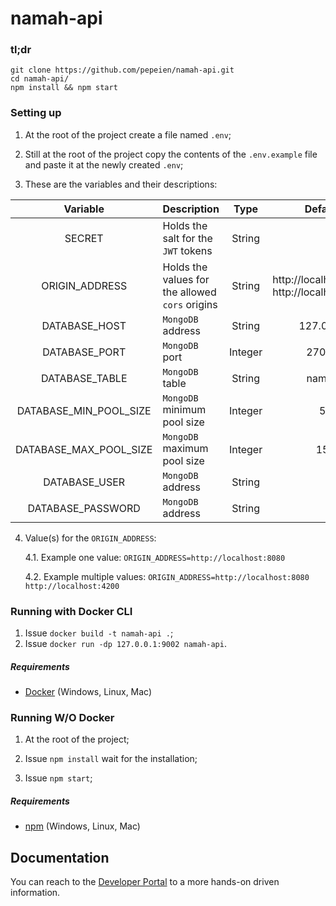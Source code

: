 # namah-api

### tl;dr

```
git clone https://github.com/pepeien/namah-api.git
cd namah-api/
npm install && npm start
```

### Setting up

1. At the root of the project create a file named `.env`;

2. Still at the root of the project copy the contents of the `.env.example` file and paste it at the newly created `.env`;

3. These are the variables and their descriptions:

|        Variable        | Description                                     |  Type   |                   Default                   | Required |
| :--------------------: | :---------------------------------------------- | :-----: | :-----------------------------------------: | :------: |
|         SECRET         | Holds the salt for the `JWT` tokens             | String  |                                             |    ✅    |
|     ORIGIN_ADDRESS     | Holds the values for the allowed `cors` origins | String  | http://localhost:3000 http://localhost:8080 |          |
|     DATABASE_HOST      | `MongoDB` address                               | String  |                  127.0.0.1                  |          |
|     DATABASE_PORT      | `MongoDB` port                                  | Integer |                    27017                    |          |
|     DATABASE_TABLE     | `MongoDB` table                                 | String  |                    namah                    |          |
| DATABASE_MIN_POOL_SIZE | `MongoDB` minimum pool size                     | Integer |                      5                      |          |
| DATABASE_MAX_POOL_SIZE | `MongoDB` maximum pool size                     | Integer |                     15                      |          |
|     DATABASE_USER      | `MongoDB` address                               | String  |                                             |          |
|   DATABASE_PASSWORD    | `MongoDB` address                               | String  |                                             |          |

4. Value(s) for the `ORIGIN_ADDRESS`:

    4.1. Example one value: `ORIGIN_ADDRESS=http://localhost:8080`

    4.2. Example multiple values: `ORIGIN_ADDRESS=http://localhost:8080 http://localhost:4200`

### Running with Docker CLI

1. Issue `docker build -t namah-api .`;
2. Issue `docker run -dp 127.0.0.1:9002 namah-api`.

##### Requirements

-   [Docker](https://docs.docker.com/engine/install) (Windows, Linux, Mac)

### Running W/O Docker

1. At the root of the project;

2. Issue `npm install` wait for the installation;

3. Issue `npm start`;

##### Requirements

-   [npm](https://nodejs.org/en/download/package-manager) (Windows, Linux, Mac)

## Documentation

You can reach to the [Developer Portal](https://api.ericodesu.com/#/service/namah) to a more hands-on driven information.
